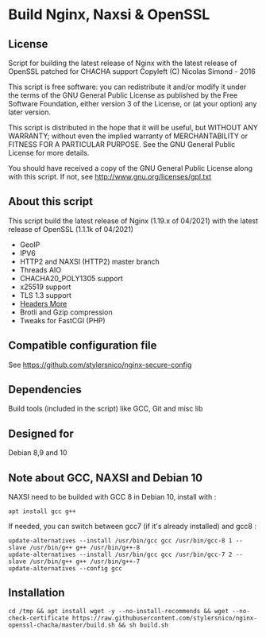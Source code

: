 Build Nginx, Naxsi & OpenSSL
============================

## License

Script for building the latest release of Nginx with the latest release of OpenSSL patched for CHACHA support
Copyleft (C) Nicolas Simond - 2016

This script is free software: you can redistribute it and/or modify
it under the terms of the GNU General Public License as published by
the Free Software Foundation, either version 3 of the License, or
(at your option) any later version.

This script is distributed in the hope that it will be useful,
but WITHOUT ANY WARRANTY; without even the implied warranty of
MERCHANTABILITY or FITNESS FOR A PARTICULAR PURPOSE.  See the
GNU General Public License for more details.

You should have received a copy of the GNU General Public License
along with this script.  If not, see <http://www.gnu.org/licenses/gpl.txt>

## About this script

This script build the latest release of Nginx (1.19.x of 04/2021) with the latest release of OpenSSL (1.1.1k of 04/2021)

- GeoIP
- IPV6
- HTTP2 and NAXSI (HTTP2) master branch
- Threads AIO
- CHACHA20_POLY1305 support
- x25519 support
- TLS 1.3 support
- [Headers More](https://github.com/openresty/headers-more-nginx-module)
- Brotli and Gzip compression
- Tweaks for FastCGI (PHP)

## Compatible configuration file

See https://github.com/stylersnico/nginx-secure-config

## Dependencies

Build tools (included in the script) like GCC, Git and misc lib


## Designed for
Debian 8,9 and 10

## Note about GCC, NAXSI and Debian 10

NAXSI need to be builded with GCC 8 in Debian 10, install with :

`apt install gcc g++`

If needed, you can switch between gcc7 (if it's already installed) and gcc8 :

```
update-alternatives --install /usr/bin/gcc gcc /usr/bin/gcc-8 1 --slave /usr/bin/g++ g++ /usr/bin/g++-8
update-alternatives --install /usr/bin/gcc gcc /usr/bin/gcc-7 2 --slave /usr/bin/g++ g++ /usr/bin/g++-7
update-alternatives --config gcc
```


## Installation

```
cd /tmp && apt install wget -y --no-install-recommends && wget --no-check-certificate https://raw.githubusercontent.com/stylersnico/nginx-openssl-chacha/master/build.sh && sh build.sh
```
